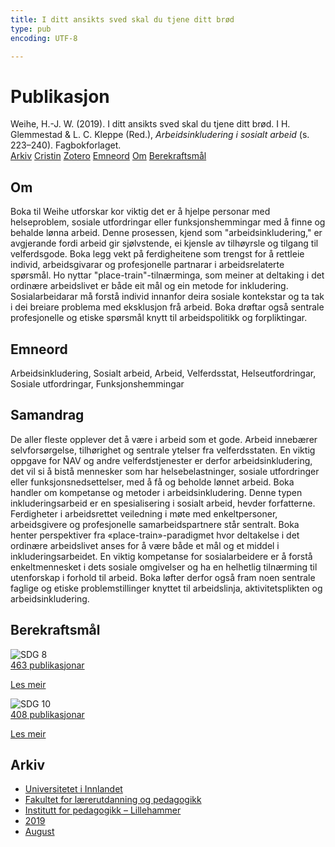 ```yaml
---
title: I ditt ansikts sved skal du tjene ditt brød
type: pub
encoding: UTF-8

---
```

<h1>Publikasjon</h1>
<article id="csl-bib-container-NU6DDQBP" class="csl-bib-container">
  <div class="csl-bib-body"> <div class="csl-entry">Weihe, H.-J. W. (2019). I ditt ansikts sved skal du tjene ditt brød. I H. Glemmestad &#38; L. C. Kleppe (Red.), <i>Arbeidsinkludering i sosialt arbeid</i> (s. 223–240). Fagbokforlaget.</div> </div>
  <div class="csl-bib-buttons">
    <a href="#taxonomy-article-NU6DDQBP" alt="archive" class="csl-bib-button">Arkiv</a>
    <a href="https://app.cristin.no/results/show.jsf?id=1715438" alt="Cristin" class="csl-bib-button">Cristin</a>
    <a href="http://zotero.org/groups/5881554/items/NU6DDQBP" alt="Zotero" class="csl-bib-button">Zotero</a>
    <a href="#keywords-article-NU6DDQBP" alt="keywords" class="csl-bib-button">Emneord</a>
    <a href="#about-article-NU6DDQBP" alt="about_pub" class="csl-bib-button">Om</a>
    <a href="#sdg-article-NU6DDQBP" alt="sdg" class="csl-bib-button">Berekraftsmål</a>
  </div>
  <div id="csl-bib-meta-container-NU6DDQBP"></div>
</article>
<div id="csl-bib-meta-NU6DDQBP" class="csl-bib-meta">
  <article id="about-article-NU6DDQBP" class="about_pub-article">
    <h1>Om</h1>
    Boka til Weihe utforskar kor viktig det er å hjelpe personar med helseproblem, sosiale utfordringar eller funksjonshemmingar med å finne og behalde lønna arbeid. Denne prosessen, kjend som "arbeidsinkludering," er avgjerande fordi arbeid gir sjølvstende, ei kjensle av tilhøyrsle og tilgang til velferdsgode. Boka legg vekt på ferdigheitene som trengst for å rettleie individ, arbeidsgivarar og profesjonelle partnarar i arbeidsrelaterte spørsmål. Ho nyttar "place-train"-tilnærminga, som meiner at deltaking i det ordinære arbeidslivet er både eit mål og ein metode for inkludering. Sosialarbeidarar må forstå individ innanfor deira sosiale kontekstar og ta tak i dei breiare problema med eksklusjon frå arbeid. Boka drøftar også sentrale profesjonelle og etiske spørsmål knytt til arbeidspolitikk og forpliktingar.
  </article>
  <article id="keywords-article-NU6DDQBP" class="keywords-article">
    <h1>Emneord</h1>
    Arbeidsinkludering, Sosialt arbeid, Arbeid, Velferdsstat, Helseutfordringar, Sosiale utfordringar, Funksjonshemmingar
  </article>
  <article id="abstract-article-NU6DDQBP" class="abstract-article">
    <h1>Samandrag</h1>
    De aller fleste opplever det å være i arbeid som et gode. Arbeid innebærer selvforsørgelse, tilhørighet og sentrale ytelser fra velferdsstaten. En viktig oppgave for NAV og andre velferdstjenester er derfor arbeidsinkludering, det vil si å bistå mennesker som har helsebelastninger, sosiale utfordringer eller funksjonsnedsettelser, med å få og beholde lønnet arbeid. Boka handler om kompetanse og metoder i arbeidsinkludering. Denne typen inkluderingsarbeid er en spesialisering i sosialt arbeid, hevder forfatterne. Ferdigheter i arbeidsrettet veiledning i møte med enkeltpersoner, arbeidsgivere og profesjonelle samarbeidspartnere står sentralt. Boka henter perspektiver fra «place-train»-paradigmet hvor deltakelse i det ordinære arbeidslivet anses for å være både et mål og et middel i inkluderingsarbeidet. En viktig kompetanse for sosialarbeidere er å forstå enkeltmennesket i dets sosiale omgivelser og ha en helhetlig tilnærming til utenforskap i forhold til arbeid. Boka løfter derfor også fram noen sentrale faglige og etiske problemstillinger knyttet til arbeidslinja, aktivitetsplikten og arbeidsinkludering.
  </article>
  <article id="sdg-article-NU6DDQBP" class="sdg-article">
    <h1>Berekraftsmål</h1>
    <div class="sdg-container"><div id="sdg8" class="sdg">
        <img src="{{< params subfolder >}}images/sdg/sdg08_nn.png" class="image" alt="SDG 8">
        <div class="sdg-overlay">
          <a href="{{< params subfolder >}}nn/archive/?sdg=8#archive" class="sdg-publication-count"><span>463</span> publikasjonar</a>
          <p><a href="https://fn.no/om-fn/fns-baerekraftsmaal/anstendig-arbeid-og-oekonomisk-vekst?lang=nno-NO" class="sdg-read-more">Les meir</a></p>
        </div>
      </div> <div id="sdg10" class="sdg">
        <img src="{{< params subfolder >}}images/sdg/sdg10_nn.png" class="image" alt="SDG 10">
        <div class="sdg-overlay">
          <a href="{{< params subfolder >}}nn/archive/?sdg=10#archive" class="sdg-publication-count"><span>408</span> publikasjonar</a>
          <p><a href="https://fn.no/om-fn/fns-baerekraftsmaal/mindre-ulikhet?lang=nno-NO" class="sdg-read-more">Les meir</a></p>
        </div>
      </div></div>
  </article>
  <article id="taxonomy-article-NU6DDQBP" class="taxonomy-article">
    <h1>Arkiv</h1>
    <ul>
      <li><a href="{{< params subfolder >}}nn/archive/?key=3DCRN523">Universitetet i Innlandet</a></li>
      <li><a href="{{< params subfolder >}}nn/archive/?key=WYNZA47F">Fakultet for lærerutdanning og pedagogikk</a></li>
      <li><a href="{{< params subfolder >}}nn/archive/?key=L8MA547R">Institutt for pedagogikk – Lillehammer</a></li>
      <li><a href="{{< params subfolder >}}nn/archive/?key=GVCKFHWP">2019</a></li>
      <li><a href="{{< params subfolder >}}nn/archive/?key=6FM4599B">August</a></li>
    </ul>
  </article>
</div>
